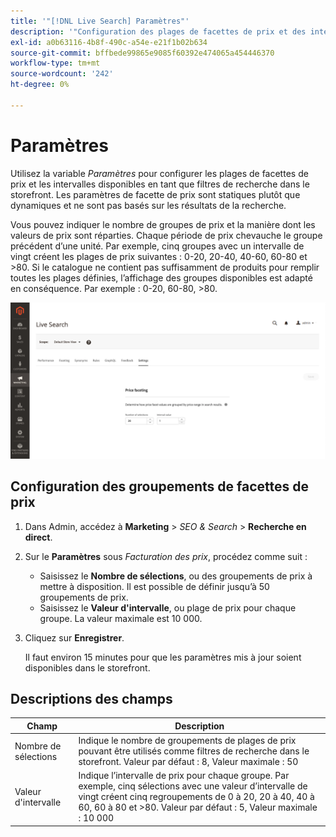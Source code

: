 ```yaml
---
title: '"[!DNL Live Search] Paramètres"'
description: '"Configuration des plages de facettes de prix et des intervalles pour [!DNL Live Search] facettes."'
exl-id: a0b63116-4b8f-490c-a54e-e21f1b02b634
source-git-commit: bffbede99865e9085f60392e474065a454446370
workflow-type: tm+mt
source-wordcount: '242'
ht-degree: 0%

---
```


# Paramètres

Utilisez la variable *Paramètres* pour configurer les plages de facettes de prix et les intervalles disponibles en tant que filtres de recherche dans le storefront. Les paramètres de facette de prix sont statiques plutôt que dynamiques et ne sont pas basés sur les résultats de la recherche.

Vous pouvez indiquer le nombre de groupes de prix et la manière dont les valeurs de prix sont réparties. Chaque période de prix chevauche le groupe précédent d’une unité. Par exemple, cinq groupes avec un intervalle de vingt créent les plages de prix suivantes : 0-20, 20-40, 40-60, 60-80 et >80. Si le catalogue ne contient pas suffisamment de produits pour remplir toutes les plages définies, l’affichage des groupes disponibles est adapté en conséquence. Par exemple : 0-20, 60-80, >80.

![Paramètres](assets/settings.png)

## Configuration des groupements de facettes de prix

1. Dans Admin, accédez à **Marketing** > *SEO &amp; Search* > **Recherche en direct**.
1. Sur le **Paramètres** sous *Facturation des prix*, procédez comme suit :
   * Saisissez le **Nombre de sélections**, ou des groupements de prix à mettre à disposition. Il est possible de définir jusqu’à 50 groupements de prix.
   * Saisissez le **Valeur d&#39;intervalle**, ou plage de prix pour chaque groupe. La valeur maximale est 10 000.
1. Cliquez sur **Enregistrer**.

   Il faut environ 15 minutes pour que les paramètres mis à jour soient disponibles dans le storefront.

## Descriptions des champs

| Champ | Description |
|--- |--- |
| Nombre de sélections | Indique le nombre de groupements de plages de prix pouvant être utilisés comme filtres de recherche dans le storefront. Valeur par défaut : 8, Valeur maximale : 50 |
| Valeur d&#39;intervalle | Indique l’intervalle de prix pour chaque groupe. Par exemple, cinq sélections avec une valeur d’intervalle de vingt créent cinq regroupements de 0 à 20, 20 à 40, 40 à 60, 60 à 80 et >80. Valeur par défaut : 5, Valeur maximale : 10 000 |
